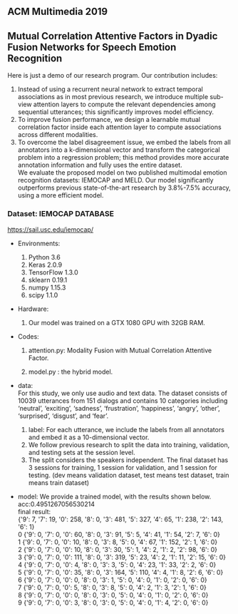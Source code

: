 ## ACM Multimedia 2019  
## Mutual Correlation Attentive Factors in Dyadic Fusion Networks for Speech Emotion Recognition 
Here is just a demo of our research program. Our contribution includes:
1. Instead of using a recurrent neural network to extract temporal associations as in most previous research, we introduce multiple sub-view attention layers to compute the relevant dependencies among sequential utterances; this significantly improves model efficiency.   
2. To improve fusion performance, we design a learnable mutual correlation factor inside each attention layer to compute associations across different modalities.   
3. To overcome the label disagreement issue, we embed the labels from all annotators into a k-dimensional vector and transform the categorical problem into a regression problem; this method provides more accurate annotation information and fully uses the entire dataset.  
   We evaluate the proposed model on two published multimodal emotion recognition datasets: IEMOCAP and MELD. Our model significantly outperforms previous state-of-the-art research by 3.8%-7.5% accuracy, using a more efficient model.  
### Dataset: IEMOCAP DATABASE
https://sail.usc.edu/iemocap/

* Environments:
  1. Python 3.6
  2. Keras 2.0.9
  3. TensorFlow 1.3.0
  4. sklearn 0.19.1
  5. numpy 1.15.3
  6. scipy 1.1.0
* Hardware:
  1. Our model was trained on a GTX 1080 GPU with 32GB RAM.
  
* Codes: 

  1. attention.py: Modality Fusion with Mutual Correlation Attentive Factor.

  2. model.py : the hybrid model.

* data:  
For this study, we only use audio and text data. The dataset consists of 10039 utterances from 151 dialogs and contains 10 categories including ‘neutral’, ‘exciting’, ‘sadness’, ‘frustration’, ‘happiness’, ‘angry’, ‘other’, ‘surprised’, ‘disgust’, and ‘fear’. 
  1. label:  For each utterance, we include the labels from all annotators and embed it as a 10-dimensional vector. 
  2. We follow previous research to split the data into training, validation, and testing sets at the session level. 
  3. The split considers the speakers independent. The final dataset has 3 sessions for training, 1 session for validation, and 1 session for testing.
     (dev means validation dataset, test means test dataset, train means train dataset)
     
* model:
We provide a trained model, with the results shown below.  
acc:0.4951267056530214  
final result:   
{'9': 7, '7': 19, '0': 258, '8': 0, '3': 481, '5': 327, '4': 65, '1': 238, '2': 143, '6': 1}  
0 {'9': 0, '7': 0, '0': 60, '8': 0, '3': 91, '5': 5, '4': 41, '1': 54, '2': 7, '6': 0}  
1 {'9': 0, '7': 0, '0': 10, '8': 0, '3': 8, '5': 0, '4': 67, '1': 152, '2': 1, '6': 0}  
2 {'9': 0, '7': 0, '0': 10, '8': 0, '3': 30, '5': 1, '4': 2, '1': 2, '2': 98, '6': 0}  
3 {'9': 0, '7': 0, '0': 111, '8': 0, '3': 319, '5': 23, '4': 2, '1': 11, '2': 15, '6': 0}  
4 {'9': 0, '7': 0, '0': 4, '8': 0, '3': 3, '5': 0, '4': 23, '1': 33, '2': 2, '6': 0}  
5 {'9': 0, '7': 0, '0': 35, '8': 0, '3': 164, '5': 110, '4': 4, '1': 8, '2': 6, '6': 0}  
6 {'9': 0, '7': 0, '0': 0, '8': 0, '3': 1, '5': 0, '4': 0, '1': 0, '2': 0, '6': 0}  
7 {'9': 0, '7': 0, '0': 5, '8': 0, '3': 8, '5': 0, '4': 2, '1': 3, '2': 1, '6': 0}  
8 {'9': 0, '7': 0, '0': 0, '8': 0, '3': 0, '5': 0, '4': 0, '1': 0, '2': 0, '6': 0}  
9 {'9': 0, '7': 0, '0': 3, '8': 0, '3': 0, '5': 0, '4': 0, '1': 4, '2': 0, '6': 0}  
